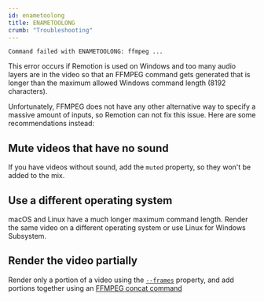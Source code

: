 ```yaml
---
id: enametoolong
title: ENAMETOOLONG
crumb: "Troubleshooting"
---
```


```
Command failed with ENAMETOOLONG: ffmpeg ...
```

This error occurs if Remotion is used on Windows and too many audio layers are in the video so that an FFMPEG command gets generated that is longer than the maximum allowed Windows command length (8192 characters).

Unfortunately, FFMPEG does not have any other alternative way to specify a massive amount of inputs, so Remotion can not fix this issue. Here are some recommendations instead:

## Mute videos that have no sound

If you have videos without sound, add the `muted` property, so they won't be added to the mix.

## Use a different operating system

macOS and Linux have a much longer maximum command length. Render the same video on a different operating system or use Linux for Windows Subsystem.

## Render the video partially

Render only a portion of a video using the [`--frames`](/docs/cli/render#--frames) property, and add portions together using an [FFMPEG concat command](https://stackoverflow.com/a/11175851)
